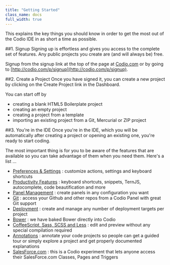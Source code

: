 ```yaml
---
title: "Getting Started"
class_name: docs
full_width: true
---
```


This explains the key things you should know in order to get the most out of the Codio IDE in as short a time as possible.

##1. Signup
Signing up is effortless and gives you access to the complete set of features. Any public projects you create are (and will always be) free.

Signup from the signup link at the top of the page at [Codio.com](http://codio.com) or by going to [http://codio.com/p/signup](http://codio.com/p/signup).


##2. Create a Project
Once you have signed it, you can create a new project by clicking on the Create Project link in the Dashboard. 

You can start off by 

- creating a blank HTML5 Boilerplate project
- creating an empty project
- creating a project from a template
- importing an existing project from a Git, Mercurial or ZIP project

##3. You're in the IDE
Once you're in the IDE, which you will be automatically after creating a project or opening an existing one, you're ready to start coding.

The most important thing is for you to be aware of the features that are available so you can take advantage of them when you need them. Here's a list ...

- [Preferences & Settings](/docs/settings-prefs) : customize actions, settings and keyboard shortcuts
- [Productivity Features](/docs/emmet) : keyboard shortcuts, snippets, TernJS, autocomplete, code beautification and more
- [Panel Management](/docs/panels) : create panels in any configuration you want
- [Git](/docs/git) : access your Github and other repos from a Codio Panel with great Git support
- [Deployment](/docs/deployment) : create and manage any number of deployment targets per project
- [Bower](/docs/bower) : we have baked Bower directly into Codio
- [CoffeeScript, Sass, SCSS and Less](/docs/compiling) : edit and preview without any special compilation required
- [Annotations](/docs/annotations) : annotate your code projects so people can get a guided tour or simply explore a project and get properly documented explanations
- [SalesForce.com](/docs/salesforce) : this is a Codio experiment that lets anyone access their SalesForce.com Classes, Pages and Triggers 

